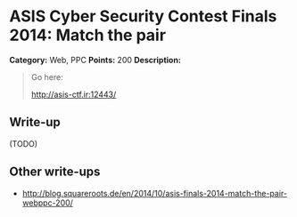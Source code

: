 # ASIS Cyber Security Contest Finals 2014: Match the pair

**Category:** Web, PPC
**Points:** 200
**Description:**

> Go here:
>
> <http://asis-ctf.ir:12443/>

## Write-up

(TODO)

## Other write-ups

* <http://blog.squareroots.de/en/2014/10/asis-finals-2014-match-the-pair-webppc-200/>
